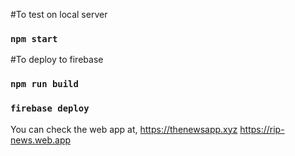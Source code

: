 #To test on local server

### `npm start`

#To deploy to firebase

### `npm run build`

### `firebase deploy`

You can check the web app at, 
https://thenewsapp.xyz
https://rip-news.web.app
